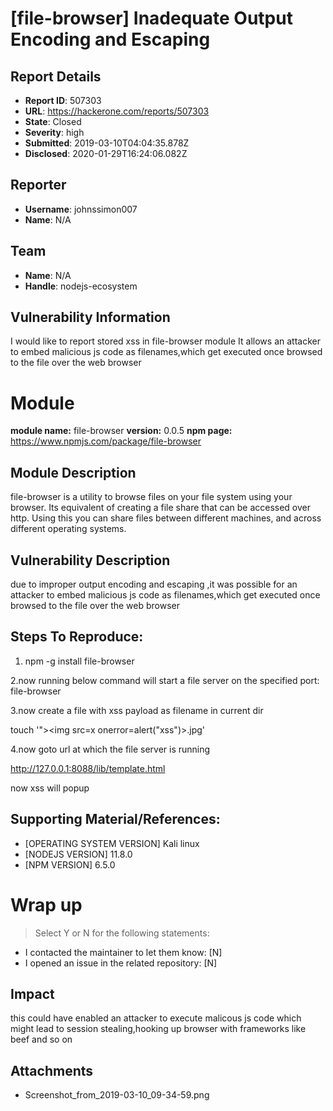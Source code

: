 # [file-browser] Inadequate Output Encoding and Escaping 

## Report Details
- **Report ID**: 507303
- **URL**: https://hackerone.com/reports/507303
- **State**: Closed
- **Severity**: high
- **Submitted**: 2019-03-10T04:04:35.878Z
- **Disclosed**: 2020-01-29T16:24:06.082Z

## Reporter
- **Username**: johnssimon007
- **Name**: N/A

## Team
- **Name**: N/A
- **Handle**: nodejs-ecosystem

## Vulnerability Information
I would like to report stored xss in file-browser module
It allows an attacker to embed malicious js code as filenames,which get executed once browsed to the file over the web browser

# Module

**module name:** file-browser
**version:** 0.0.5
**npm page:** https://www.npmjs.com/package/file-browser

## Module Description
file-browser is a utility to browse files on your file system using your browser. Its equivalent of creating a file share that can be accessed over http. Using this you can share files between different machines, and across different operating systems.


## Vulnerability Description

due to improper output encoding and escaping ,it was possible for an attacker to embed malicious js code as filenames,which get executed once browsed to the file over the web browser
## Steps To Reproduce:
1.  npm -g install file-browser

2.now running below command will start a file server on the specified port:
  file-browser

3.now create a file with xss payload as filename in current dir

touch '"><img src=x onerror=alert("xss")>.jpg'

4.now goto url at which the file server is running

http://127.0.0.1:8088/lib/template.html

now xss will popup

## Supporting Material/References:

- [OPERATING SYSTEM VERSION] Kali linux
- [NODEJS VERSION] 11.8.0
- [NPM VERSION] 6.5.0

# Wrap up

> Select Y or N for the following statements:

- I contacted the maintainer to let them know: [N] 
- I opened an issue in the related repository: [N]

## Impact

this could have enabled an attacker to execute malicous js code which might lead to session stealing,hooking up browser with frameworks like beef and so on

## Attachments
- Screenshot_from_2019-03-10_09-34-59.png
